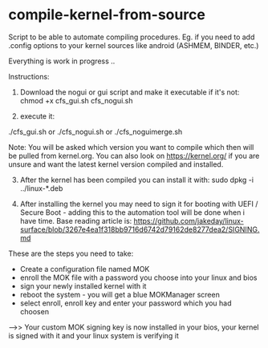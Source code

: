 # compile-kernel-from-source
Script to be able to automate compiling procedures. Eg. if you need to add .config options to your kernel sources like android (ASHMEM, BINDER, etc.)

Everything is work in progress ..


Instructions:

1. Download the nogui or gui script and make it executable if it's not:
chmod +x cfs_gui.sh cfs_nogui.sh

2. execute it:

./cfs_gui.sh
or
./cfs_nogui.sh
or
./cfs_noguimerge.sh

Note:
You will be asked which version you want to compile which then will be pulled from kernel.org.
You can also look on https://kernel.org/ if you are unsure and want the latest kernel version compiled and installed.

3. After the kernel has been compiled you can install it with:
sudo dpkg -i ../linux-*.deb

4. After installing the kernel you may need to sign it for booting with UEFI / Secure Boot - adding this to the automation tool will be done when i have time. Base reading article is: https://github.com/jakeday/linux-surface/blob/3267e4ea1f318bb9716d6742d79162de8277dea2/SIGNING.md

These are the steps you need to take:
- Create a configuration file named MOK
- enroll the MOK file with a password you choose into your linux and bios
- sign your newly installed kernel with it
- reboot the system - you will get a blue MOKManager screen
- select enroll, enroll key and enter your password which you had choosen

-->> Your custom MOK signing key is now installed in your bios, your kernel is signed with it and your linux system is verifying it

